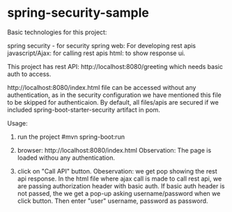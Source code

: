 # spring-security-sample

Basic technologies for this project:

spring security - for security
spring web: For developing rest apis
javascript/Ajax: for calling rest apis
html: to show response ui.

This project has rest API:
http://localhost:8080/greeting
which needs basic auth to access.



http://localhost:8080/index.html file can be accessed without any authentication, as in the security configuration we have mentioned
this file to be skipped for authenticaion.
By default, all files/apis are secured if we included spring-boot-starter-security artifact in pom.

Usage:
1) run the project
#mvn spring-boot:run

2) browser:
   http://localhost:8080/index.html 
   Observation: The page is loaded withou any authentication.
3) click on "Call API" button.
   Obeservation: we get pop showing the rest api response. 
   In the html file where ajax call is made to call rest api, we are passing authorization header with basic auth.
   If basic auth header is not passed, the we get a pop-up asking username/password when we click button.
   Then enter "user" username, password as password.
   
   
